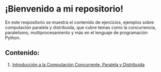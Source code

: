 # ¡Bienvenido a mi repositorio!

En este respositorio se muestra el contenido de ejercicios, ejemplos sobre
computación paralela y distribuida, que cubre temas como la concurrencia, 
paralelismo, multiprocesamiento y más en el lenguaje de programación Python.

## Contenido:

1. [Introducción a la Computación Concurrente, Paralela y
Distribuida](unit_1\week_1.md)




